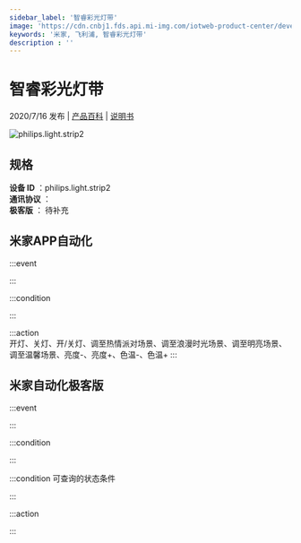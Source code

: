 ```yaml
---
sidebar_label: '智睿彩光灯带'
image: 'https://cdn.cnbj1.fds.api.mi-img.com/iotweb-product-center/developer_1590481138374vPqlzGls.png?GalaxyAccessKeyId=AKVGLQWBOVIRQ3XLEW&Expires=9223372036854775807&Signature=QpbNxMliigw1GGfq59Uqh7AaPGI='
keywords: '米家, 飞利浦, 智睿彩光灯带'
description : ''
---
```

# 智睿彩光灯带

2020/7/16 发布 | [产品百科](https://home.mi.com/webapp/content/baike/product/index.html?model=philips.light.strip2/) | [说明书](https://home.mi.com/views/introduction.html?model=philips.light.strip2&region=cn)

![philips.light.strip2](https://cdn.cnbj1.fds.api.mi-img.com/iotweb-product-center/developer_1590481138374vPqlzGls.png?GalaxyAccessKeyId=AKVGLQWBOVIRQ3XLEW&Expires=9223372036854775807&Signature=QpbNxMliigw1GGfq59Uqh7AaPGI=)

## 规格  
> 
**设备 ID** ：philips.light.strip2  
**通讯协议** ：  
**极客版**  ： 待补充 


## 米家APP自动化  

:::event  

:::

:::condition  

:::

:::action   
开灯、关灯、开/关灯、调至热情派对场景、调至浪漫时光场景、调至明亮场景、调至温馨场景、亮度-、亮度+、色温-、色温+
:::

## 米家自动化极客版  

:::event  

:::

:::condition  

:::

:::condition 可查询的状态条件  

:::

:::action  

:::

        
